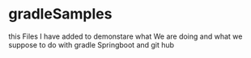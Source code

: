 # gradleSamples

this Files I have added to demonstare what We are doing and what we suppose to do with gradle Springboot and git hub
